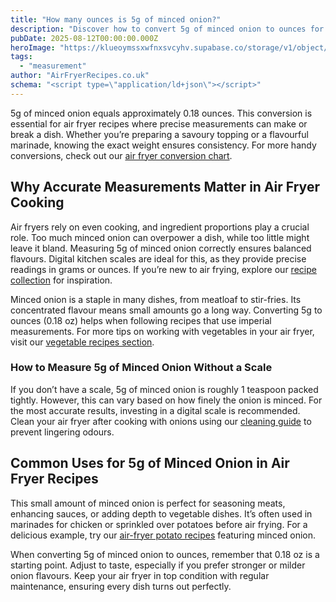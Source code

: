 ```yaml
---
title: "How many ounces is 5g of minced onion?"
description: "Discover how to convert 5g of minced onion to ounces for precise air fryer recipes. Get accurate measurements for perfect results every time!"
pubDate: 2025-08-12T00:00:00.000Z
heroImage: "https://klueoymssxwfnxsvcyhv.supabase.co/storage/v1/object/public/md/how-many-ounces-is-5g-minced-onion-5e54f9a8.webp"
tags:
  - "measurement"
author: "AirFryerRecipes.co.uk"
schema: "<script type=\"application/ld+json\"></script>"
---
```


<p>5g of minced onion equals approximately 0.18 ounces. This conversion is essential for air fryer recipes where precise measurements can make or break a dish. Whether you’re preparing a savoury topping or a flavourful marinade, knowing the exact weight ensures consistency. For more handy conversions, check out our <a href=https://www.airfryerrecipe.co.uk/air-fryer-conversion-chart>air fryer conversion chart</a>.</p>  

<h2>Why Accurate Measurements Matter in Air Fryer Cooking</h2>  
<p>Air fryers rely on even cooking, and ingredient proportions play a crucial role. Too much minced onion can overpower a dish, while too little might leave it bland. Measuring 5g of minced onion correctly ensures balanced flavours. Digital kitchen scales are ideal for this, as they provide precise readings in grams or ounces. If you’re new to air frying, explore our <a href=https://www.airfryerrecipe.co.uk/recipes>recipe collection</a> for inspiration.</p>  

<p>Minced onion is a staple in many dishes, from meatloaf to stir-fries. Its concentrated flavour means small amounts go a long way. Converting 5g to ounces (0.18 oz) helps when following recipes that use imperial measurements. For more tips on working with vegetables in your air fryer, visit our <a href=https://www.airfryerrecipe.co.uk/recipe-category/vegetables>vegetable recipes section</a>.</p>  

<h3>How to Measure 5g of Minced Onion Without a Scale</h3>  
<p>If you don’t have a scale, 5g of minced onion is roughly 1 teaspoon packed tightly. However, this can vary based on how finely the onion is minced. For the most accurate results, investing in a digital scale is recommended. Clean your air fryer after cooking with onions using our <a href=https://www.airfryerrecipe.co.uk/air-fryer-cleaner>cleaning guide</a> to prevent lingering odours.</p>  

<h2>Common Uses for 5g of Minced Onion in Air Fryer Recipes</h2>  
<p>This small amount of minced onion is perfect for seasoning meats, enhancing sauces, or adding depth to vegetable dishes. It’s often used in marinades for chicken or sprinkled over potatoes before air frying. For a delicious example, try our <a href=https://www.airfryerrecipe.co.uk/recipe-category/potatoes>air-fryer potato recipes</a> featuring minced onion.</p>  

<p>When converting 5g of minced onion to ounces, remember that 0.18 oz is a starting point. Adjust to taste, especially if you prefer stronger or milder onion flavours. Keep your air fryer in top condition with regular maintenance, ensuring every dish turns out perfectly.</p>
